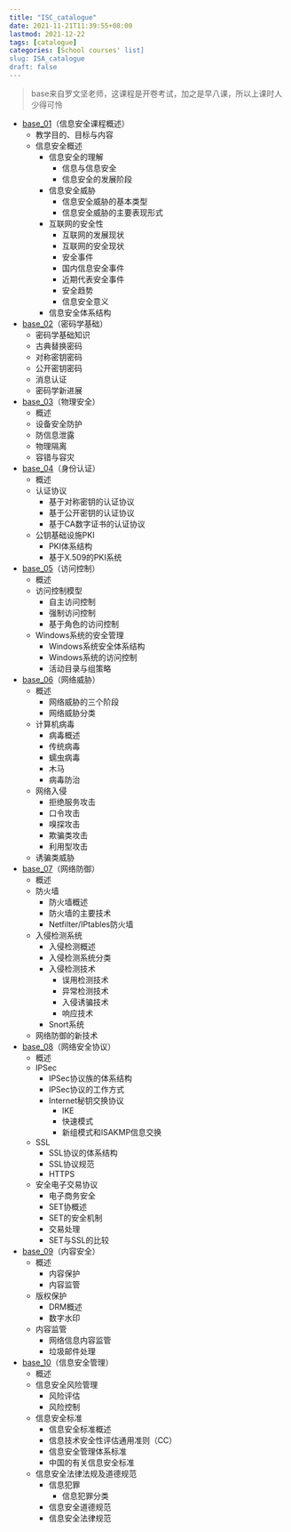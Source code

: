 ```yaml
---
title: "ISC_catalogue"
date: 2021-11-21T11:39:55+08:00
lastmod: 2021-12-22
tags: [catalogue]
categories: [School courses' list]
slug: ISA_catalogue
draft: false
---
```

> base来自罗文坚老师，这课程是开卷考试，加之是早八课，所以上课时人少得可怜
- [base_01](https://qizhengzou.github.io/2021/course-overview/)（信息安全课程概述）
    - 教学目的、目标与内容
    - 信息安全概述
        - 信息安全的理解
            - 信息与信息安全
            - 信息安全的发展阶段	
        - 信息安全威胁	
            - 信息安全威胁的基本类型
            - 信息安全威胁的主要表现形式	
        - 互联网的安全性	
            - 互联网的发展现状
            - 互联网的安全现状
            - 安全事件
            - 国内信息安全事件
            - 近期代表安全事件
            - 安全趋势
            - 信息安全意义
        - 信息安全体系结构
- [base_02](https://qizhengzou.github.io/2021/foundations-of-cryptography/)（密码学基础）
    - 密码学基础知识
    - 古典替换密码
    - 对称密钥密码
    - 公开密钥密码
    - 消息认证
    - 密码学新进展
- [base_03](https://qizhengzou.github.io/2021/physical-security/)（物理安全）
    - 概述
    - 设备安全防护
    - 防信息泄露
    - 物理隔离
    - 容错与容灾
- [base_04](https://qizhengzou.github.io/2021/identity-authentication/)（身份认证）
    - 概述
    - 认证协议
        - 基于对称密钥的认证协议
        - 基于公开密钥的认证协议
        - 基于CA数字证书的认证协议
    - 公钥基础设施PKI
        - PKI体系结构
        - 基于X.509的PKI系统
- [base_05](https://qizhengzou.github.io/2021/access-control/)（访问控制）
    - 概述
    - 访问控制模型
        - 自主访问控制
        - 强制访问控制
        - 基于角色的访问控制
    - Windows系统的安全管理
        - Windows系统安全体系结构
        - Windows系统的访问控制
        - 活动目录与组策略
- [base_06](https://qizhengzou.github.io/2021/cyber-threats/)（网络威胁）
    - 概述
        - 网络威胁的三个阶段
        - 网络威胁分类
    - 计算机病毒
        - 病毒概述
        - 传统病毒
        - 蠕虫病毒
        - 木马
        - 病毒防治
    - 网络入侵
        - 拒绝服务攻击
        - 口令攻击
        - 嗅探攻击
        - 欺骗类攻击
        - 利用型攻击
    - 诱骗类威胁
- [base_07](https://qizhengzou.github.io/2021/network-defense/)（网络防御）
    - 概述
    - 防火墙
        - 防火墙概述
        - 防火墙的主要技术
        - Netfilter/IPtables防火墙
    - 入侵检测系统
        - 入侵检测概述
        - 入侵检测系统分类
        - 入侵检测技术
            - 误用检测技术
            - 异常检测技术
            - 入侵诱骗技术
            - 响应技术
        - Snort系统
    - 网络防御的新技术
- [base_08](https://qizhengzou.github.io/2021/network-security-protocol/)（网络安全协议）
    - 概述
    - IPSec
        - IPSec协议族的体系结构
        - IPSec协议的工作方式
        - Internet秘钥交换协议
            - IKE
            - 快速模式
            - 新组模式和ISAKMP信息交换
    - SSL
        - SSL协议的体系结构
        - SSL协议规范
        - HTTPS
    - 安全电子交易协议
        - 电子商务安全
        - SET协概述
        - SET的安全机制
        - 交易处理
        - SET与SSL的比较
- [base_09](https://qizhengzou.github.io/2021/content-security/)（内容安全）
    - 概述
        - 内容保护
        - 内容监管
    - 版权保护
        - DRM概述
        - 数字水印
    - 内容监管
        - 网络信息内容监管
        - 垃圾邮件处理
- [base_10](https://qizhengzou.github.io/2021/information-security-management/)（信息安全管理）
    - 概述
    - 信息安全风险管理
        - 风险评估
        - 风险控制
    - 信息安全标准
        - 信息安全标准概述
        - 信息技术安全性评估通用准则（CC）
        - 信息安全管理体系标准
        - 中国的有关信息安全标准
    - 信息安全法律法规及道德规范
        - 信息犯罪
            - 信息犯罪分类
        - 信息安全道德规范
        - 信息安全法律规范
